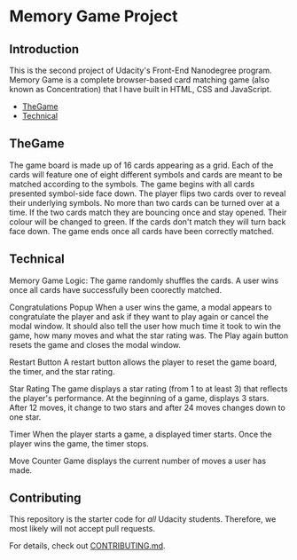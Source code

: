 # Memory Game Project

## Introduction

This is  the second project of Udacity's Front-End Nanodegree program. Memory Game is a complete browser-based card matching game (also known as Concentration) that I have built in HTML, CSS and JavaScript.

* [TheGame ](#TheGame)
* [Technical](#Technical)


## TheGame

The game board is made up of 16 cards appearing as a grid. Each of the cards will feature one of eight different symbols and cards are meant to be matched according to the symbols. The game begins with all cards presented symbol-side face down.
The player flips two cards over to reveal their underlying symbols. No more than two cards can be turned over at a time.
If the two cards match they are bouncing once and stay opened. Their colour will be changed to green.
If the cards don't match they will turn back face down. 
The game ends once all cards have been correctly matched.


## Technical

Memory Game Logic:
The game randomly shuffles the cards. A user wins once all cards have successfully been coorectly matched.

Congratulations Popup
When a user wins the game, a modal appears to congratulate the player and ask if they want to play again or cancel the modal window. It should also tell the user how much time it took to win the game, how many moves and what the star rating was. The Play again button resets the game and closes the modal window.

Restart Button
A restart button allows the player to reset the game board, the timer, and the star rating.

Star Rating
The game displays a star rating (from 1 to at least 3) that reflects the player's performance. At the beginning of a game, displays  3 stars. After 12 moves, it change to two stars and after 24 moves changes down to one star.

Timer
When the player starts a game, a displayed timer starts. Once the player wins the game, the timer stops.

Move Counter
Game displays the current number of moves a user has made.

## Contributing

This repository is the starter code for _all_ Udacity students. Therefore, we most likely will not accept pull requests.

For details, check out [CONTRIBUTING.md](CONTRIBUTING.md).
